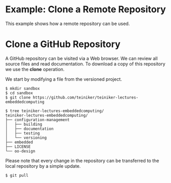 # Example: Clone a Remote Repository

This example shows how a remote repository can be used.

# Clone a GitHub Repository 

A GitHub repository can be visited via a Web browser. We can review all
source files and read documentation.
To download a copy of this repository we use the **clone** operation.

We start by modifying a file from the versioned project.
```
$ mkdir sandbox
$ cd sandbox
$ git clone https://github.com/teiniker/teiniker-lectures-embeddedcomputing

$ tree teiniker-lectures-embeddedcomputing/
teiniker-lectures-embeddedcomputing/
├── configuration-management
│   ├── building
│   ├── documentation
│   ├── testing
│   └── versioning
├── embedded
├── LICENSE
└── oo-design
```

Please note that every change in the repository can be transferred to 
the local repository by a simple update.
```
$ git pull
```

